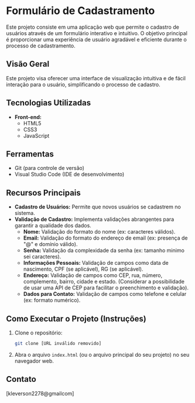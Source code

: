 
# Formulário de Cadastramento

Este projeto consiste em uma aplicação web que permite o cadastro de usuários através de um formulário interativo e intuitivo. O objetivo principal é proporcionar uma experiência de usuário agradável e eficiente durante o processo de cadastramento.

## Visão Geral

Este projeto visa oferecer uma interface de visualização intuitiva e de fácil interação para o usuário, simplificando o processo de cadastro. 

## Tecnologias Utilizadas

*   **Front-end:**
    *   HTML5
    *   CSS3
    *   JavaScript

## Ferramentas

*   Git (para controle de versão)
*   Visual Studio Code (IDE de desenvolvimento)

## Recursos Principais

*   **Cadastro de Usuários:** Permite que novos usuários se cadastrem no sistema.
*   **Validação de Cadastro:** Implementa validações abrangentes para garantir a qualidade dos dados.
    *   **Nome:** Validação do formato do nome (ex: caracteres válidos).
    *   **Email:** Validação do formato do endereço de email (ex: presença de "@" e domínio válido).
    *   **Senha:** Validação da complexidade da senha (ex: tamanho minimo sei caracteres).
    *   **Informações Pessoais:** Validação de campos como data de nascimento, CPF (se aplicável), RG (se aplicável).
    *   **Endereço:** Validação de campos como CEP, rua, número, complemento, bairro, cidade e estado. (Considerar a possibilidade de usar uma API de CEP para facilitar o preenchimento e validação).
    *   **Dados para Contato:** Validação de campos como telefone e celular (ex: formato numérico).

## Como Executar o Projeto (Instruções)

1.  Clone o repositório:

    ```bash
    git clone [URL inválido removido]
    ```

2.  Abra o arquivo `index.html` (ou o arquivo principal do seu projeto) no seu navegador web.


## Contato

[kleverson2278@gmailcom]

